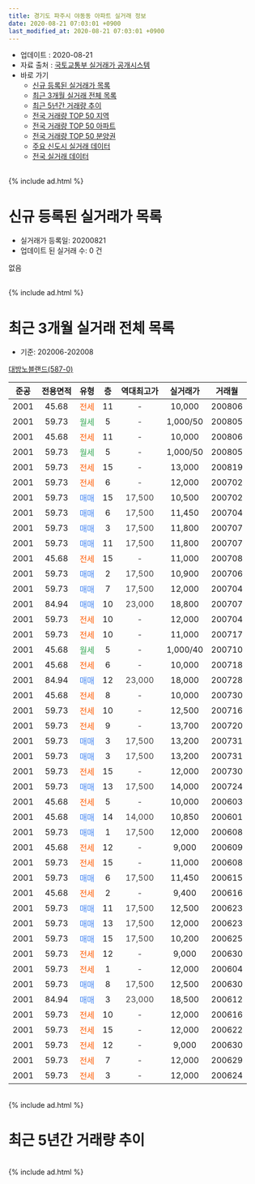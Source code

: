 ```yaml
---
title: 경기도 파주시 야동동 아파트 실거래 정보
date: 2020-08-21 07:03:01 +0900
last_modified_at: 2020-08-21 07:03:01 +0900
---
```


* 업데이트 : 2020-08-21
* 자료 출처 : [국토교통부 실거래가 공개시스템](http://rt.molit.go.kr)
* 바로 가기
    * [신규 등록된 실거래가 목록](#신규-등록된-실거래가-목록)
    * [최근 3개월 실거래 전체 목록](#최근-3개월-실거래-전체-목록)
    * [최근 5년간 거래량 추이](#최근-5년간-거래량-추이)
    * [전국 거래량 TOP 50 지역](https://inasie.github.io/apt-trade-info/최근-3개월-전국에서-가장-거래가-많이-발생한-지역)
    * [전국 거래량 TOP 50 아파트](https://inasie.github.io/apt-trade-info/최근-3개월-전국에서-가장-거래가-많이-발생한-아파트)
    * [전국 거래량 TOP 50 분양권](https://inasie.github.io/apt-trade-info/최근-3개월-전국에서-가장-거래가-많이-발생한-분양권)
    * [주요 신도시 실거래 데이터](https://inasie.github.io/apt-trade-info/주요-신도시)
    * [전국 실거래 데이터](https://inasie.github.io/apt-trade-info/전국)
<br>
{% include ad.html %}
<br>

# 신규 등록된 실거래가 목록
* 실거래가 등록일: 20200821
* 업데이트 된 실거래 수: 0 건

없음

<br>
{% include ad.html %}
<br>

# 최근 3개월 실거래 전체 목록
* 기준: 202006-202008


[대방노블랜드(587-0)](https://search.naver.com/search.naver?query=%EA%B2%BD%EA%B8%B0%EB%8F%84+%ED%8C%8C%EC%A3%BC%EC%8B%9C+%EC%95%BC%EB%8F%99%EB%8F%99+%EB%8C%80%EB%B0%A9%EB%85%B8%EB%B8%94%EB%9E%9C%EB%93%9C%28587-0%29)

|준공|전용면적|유형|층|역대최고가|실거래가|거래월|
|:---:|:---:|:---:|:---:|:---:|:---:|:---:|
|2001|45.68|<span style="color:#ff5a00">전세</span>|11|<span style="color:#444444">-</span>|10,000|200806|
|2001|59.73|<span style="color:#34a853">월세</span>|5|<span style="color:#444444">-</span>|1,000/50|200805|
|2001|45.68|<span style="color:#ff5a00">전세</span>|11|<span style="color:#444444">-</span>|10,000|200806|
|2001|59.73|<span style="color:#34a853">월세</span>|5|<span style="color:#444444">-</span>|1,000/50|200805|
|2001|59.73|<span style="color:#ff5a00">전세</span>|15|<span style="color:#444444">-</span>|13,000|200819|
|2001|59.73|<span style="color:#ff5a00">전세</span>|6|<span style="color:#444444">-</span>|12,000|200702|
|2001|59.73|<span style="color:#4285f3">매매</span>|15|<span style="color:#444444">17,500</span>|10,500|200702|
|2001|59.73|<span style="color:#4285f3">매매</span>|6|<span style="color:#444444">17,500</span>|11,450|200704|
|2001|59.73|<span style="color:#4285f3">매매</span>|3|<span style="color:#444444">17,500</span>|11,800|200707|
|2001|59.73|<span style="color:#4285f3">매매</span>|11|<span style="color:#444444">17,500</span>|11,800|200707|
|2001|45.68|<span style="color:#ff5a00">전세</span>|15|<span style="color:#444444">-</span>|11,000|200708|
|2001|59.73|<span style="color:#4285f3">매매</span>|2|<span style="color:#444444">17,500</span>|10,900|200706|
|2001|59.73|<span style="color:#4285f3">매매</span>|7|<span style="color:#444444">17,500</span>|12,000|200704|
|2001|84.94|<span style="color:#4285f3">매매</span>|10|<span style="color:#444444">23,000</span>|18,800|200707|
|2001|59.73|<span style="color:#ff5a00">전세</span>|10|<span style="color:#444444">-</span>|12,000|200704|
|2001|59.73|<span style="color:#ff5a00">전세</span>|10|<span style="color:#444444">-</span>|11,000|200717|
|2001|45.68|<span style="color:#34a853">월세</span>|5|<span style="color:#444444">-</span>|1,000/40|200710|
|2001|45.68|<span style="color:#ff5a00">전세</span>|6|<span style="color:#444444">-</span>|10,000|200718|
|2001|84.94|<span style="color:#4285f3">매매</span>|12|<span style="color:#444444">23,000</span>|18,000|200728|
|2001|45.68|<span style="color:#ff5a00">전세</span>|8|<span style="color:#444444">-</span>|10,000|200730|
|2001|59.73|<span style="color:#ff5a00">전세</span>|10|<span style="color:#444444">-</span>|12,500|200716|
|2001|59.73|<span style="color:#ff5a00">전세</span>|9|<span style="color:#444444">-</span>|13,700|200720|
|2001|59.73|<span style="color:#4285f3">매매</span>|3|<span style="color:#444444">17,500</span>|13,200|200731|
|2001|59.73|<span style="color:#4285f3">매매</span>|3|<span style="color:#444444">17,500</span>|13,200|200731|
|2001|59.73|<span style="color:#ff5a00">전세</span>|15|<span style="color:#444444">-</span>|12,000|200730|
|2001|59.73|<span style="color:#4285f3">매매</span>|13|<span style="color:#444444">17,500</span>|14,000|200724|
|2001|45.68|<span style="color:#ff5a00">전세</span>|5|<span style="color:#444444">-</span>|10,000|200603|
|2001|45.68|<span style="color:#4285f3">매매</span>|14|<span style="color:#444444">14,000</span>|10,850|200601|
|2001|59.73|<span style="color:#4285f3">매매</span>|1|<span style="color:#444444">17,500</span>|12,000|200608|
|2001|45.68|<span style="color:#ff5a00">전세</span>|12|<span style="color:#444444">-</span>|9,000|200609|
|2001|59.73|<span style="color:#ff5a00">전세</span>|15|<span style="color:#444444">-</span>|11,000|200608|
|2001|59.73|<span style="color:#4285f3">매매</span>|6|<span style="color:#444444">17,500</span>|11,450|200615|
|2001|45.68|<span style="color:#ff5a00">전세</span>|2|<span style="color:#444444">-</span>|9,400|200616|
|2001|59.73|<span style="color:#4285f3">매매</span>|11|<span style="color:#444444">17,500</span>|12,500|200623|
|2001|59.73|<span style="color:#4285f3">매매</span>|13|<span style="color:#444444">17,500</span>|12,000|200623|
|2001|59.73|<span style="color:#4285f3">매매</span>|15|<span style="color:#444444">17,500</span>|10,200|200625|
|2001|59.73|<span style="color:#ff5a00">전세</span>|12|<span style="color:#444444">-</span>|9,000|200630|
|2001|59.73|<span style="color:#ff5a00">전세</span>|1|<span style="color:#444444">-</span>|12,000|200604|
|2001|59.73|<span style="color:#4285f3">매매</span>|8|<span style="color:#444444">17,500</span>|12,500|200630|
|2001|84.94|<span style="color:#4285f3">매매</span>|3|<span style="color:#444444">23,000</span>|18,500|200612|
|2001|59.73|<span style="color:#ff5a00">전세</span>|10|<span style="color:#444444">-</span>|12,000|200616|
|2001|59.73|<span style="color:#ff5a00">전세</span>|15|<span style="color:#444444">-</span>|12,000|200622|
|2001|59.73|<span style="color:#ff5a00">전세</span>|12|<span style="color:#444444">-</span>|9,000|200630|
|2001|59.73|<span style="color:#ff5a00">전세</span>|7|<span style="color:#444444">-</span>|12,000|200629|
|2001|59.73|<span style="color:#ff5a00">전세</span>|3|<span style="color:#444444">-</span>|12,000|200624|


<br>
{% include ad.html %}
<br>

# 최근 5년간 거래량 추이


<div style="width:100%;">
    <canvas id="deal_progress" height="200"></canvas>
</div>

<script>
new Chart(document.getElementById("deal_progress"), {
    type: 'line',
    data: {
        labels: ['201508','201509','201510','201511','201512','201601','201602','201603','201604','201605','201606','201607','201608','201609','201610','201611','201612','201701','201702','201703','201704','201705','201706','201707','201708','201709','201710','201711','201712','201801','201802','201803','201804','201805','201806','201807','201808','201809','201810','201811','201812','201901','201902','201903','201904','201905','201906','201907','201908','201909','201910','201911','201912','202001','202002','202003','202004','202005','202006','202007','202008'],
        datasets: [{
            label: '매매',
            pointRadius: 1,
            data: [19, 8, 12, 8, 11, 14, 9, 12, 15, 8, 17, 24, 16, 11, 22, 13, 10, 5, 8, 14, 17, 25, 19, 16, 3, 9, 3, 7, 8, 2, 6, 7, 4, 6, 3, 3, 10, 3, 2, 2, 2, 3, 3, 6, 7, 2, 1, 8, 3, 3, 8, 4, 8, 7, 4, 4, 2, 4, 8, 11, 0],
            borderColor: "rgba(255, 201, 14, 1)",
            backgroundColor: "rgba(255, 201, 14, 0.5)",
            fill: false,
            lineTension: 0
        },{
            label: '전월세',
            pointRadius: 1,
            data: [14, 8, 8, 13, 9, 8, 10, 13, 10, 6, 14, 11, 16, 12, 13, 18, 10, 10, 18, 11, 12, 10, 10, 17, 9, 14, 7, 10, 8, 9, 9, 10, 8, 5, 9, 8, 5, 10, 5, 6, 7, 5, 10, 14, 9, 12, 10, 8, 10, 14, 16, 11, 5, 14, 7, 10, 12, 11, 11, 10, 5],
            borderColor: "rgba(0, 141, 185, 1)",
            backgroundColor: "rgba(0, 141, 185, 0.5)",
            fill: false,
            lineTension: 0
        }
        ]
    },
    options: {
        responsive: true,
        title: {
            display: false
        },
        tooltips: {
            mode: 'index',
            intersect: false
        },
        hover: {
            mode: 'nearest',
            intersect: true
        },
        scales: {
            xAxes: [{
                display: true,
                scaleLabel: {
                    display: true,
                    labelString: '년/월'
                }
            }],
            yAxes: [{
                display: true,
                ticks: {
                    suggestedMin: 0,
                },
                scaleLabel: {
                    display: true,
                    labelString: '실거래 수'
                }
            }]
        }
    }
});

</script>


<br>
{% include ad.html %}
<br>

